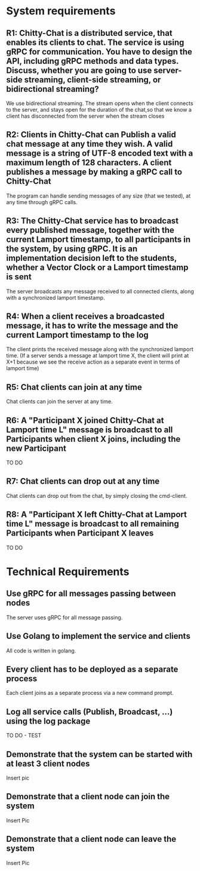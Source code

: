 # System requirements

## R1: Chitty-Chat is a distributed service, that enables its clients to chat. The service is using gRPC for communication. You have to design the API, including gRPC methods and data types.  Discuss, whether you are going to use server-side streaming, client-side streaming, or bidirectional streaming?

We use bidirectional streaming. The stream opens when the client connects to the server, and stays open for the duration of the chat,so that we know a client has disconnected from the server when the stream closes

## R2: Clients in Chitty-Chat can Publish a valid chat message at any time they wish.  A valid message is a string of UTF-8 encoded text with a maximum length of 128 characters. A client publishes a message by making a gRPC call to Chitty-Chat

The program can handle sending messages of any size (that we tested), at any time through gRPC calls.

## R3: The Chitty-Chat service has to broadcast every published message, together with the current Lamport timestamp, to all participants in the system, by using gRPC. It is an implementation decision left to the students, whether a Vector Clock or a Lamport timestamp is sent

The server broadcasts any message received to all connected clients, along with a synchronized lamport timestamp. 

## R4: When a client receives a broadcasted message, it has to write the message and the current Lamport timestamp to the log

The client prints the received message along with the synchronized lamport time. (If a server sends a message at lamport time X, the client will print at X+1 because we see the receive action as a separate event in terms of lamport time)

## R5: Chat clients can join at any time

Chat clients can join the server at any time.

## R6: A "Participant X  joined Chitty-Chat at Lamport time L" message is broadcast to all Participants when client X joins, including the new Participant

TO DO

## R7: Chat clients can drop out at any time

Chat clients can drop out from the chat, by simply closing the cmd-client. 

## R8: A "Participant X left Chitty-Chat at Lamport time L" message is broadcast to all remaining Participants when Participant X leaves

TO DO

# Technical Requirements

## Use gRPC for all messages passing between nodes

The server uses gRPC for all message passing.

## Use Golang to implement the service and clients

All code is written in golang.

## Every client has to be deployed as a separate process

Each client joins as a separate process via a new command prompt.

## Log all service calls (Publish, Broadcast, ...) using the log package

TO DO - TEST

## Demonstrate that the system can be started with at least 3 client nodes

Insert pic

## Demonstrate that a client node can join the system

Insert Pic

## Demonstrate that a client node can leave the system

Insert Pic